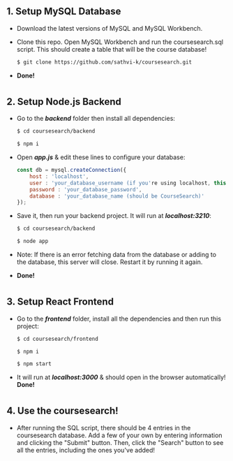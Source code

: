 
## __1. Setup MySQL Database__

- Download the latest versions of MySQL and MySQL Workbench.

- Clone this repo. Open MySQL Workbench and run the coursesearch.sql script. This should create a table that will be the course database! 
    ```bash
    $ git clone https://github.com/sathvi-k/coursesearch.git

    ```

- __Done!__ 

#

## __2. Setup Node.js Backend__

- Go to the  __*backend*__ folder then install all dependencies:

    ```bash
    $ cd coursesearch/backend

    $ npm i
    ```

- Open __*app.js*__ & edit these lines to configure your database:
    
    ```javascript
    const db = mysql.createConnection({
        host : 'localhost',
        user : 'your_database_username (if you're using localhost, this is probably root)',
        password : 'your_database_password',
        database : 'your_database_name (should be CourseSearch)'
    });
    ```

- Save it, then run your backend project. It will run at __*localhost:3210*__:

    ```bash
    $ cd coursesearch/backend

    $ node app
    ```
- Note: If there is an error fetching data from the database or adding to the database, this server will close. Restart it by running it again.

- __Done!__ 

#

## __3. Setup React Frontend__

- Go to the __*frontend*__ folder, install all the dependencies and then run this project:

    ```bash
    $ cd coursesearch/frontend

    $ npm i

    $ npm start
    ```

- It will run at __*localhost:3000*__ & should open in the browser automatically! __Done!__ 

#

## __4. Use the coursesearch!__
- After running the SQL script, there should be 4 entries in the coursesearch database. Add a few of your own by entering information and clicking the "Submit" button. Then, click the "Search" button to see all the entries, including the ones you've added!
